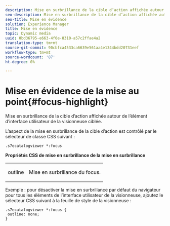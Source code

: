```yaml
---
description: Mise en surbrillance de la cible d’action affichée autour de l’élément d’interface utilisateur de la visionneuse ciblée.
seo-description: Mise en surbrillance de la cible d’action affichée autour de l’élément d’interface utilisateur de la visionneuse ciblée.
seo-title: Mise en évidence
solution: Experience Manager
title: Mise en évidence
topic: Dynamic media
uuid: 0bd36795-e663-4f0e-8310-a57c2ffae4a2
translation-type: tm+mt
source-git-commit: 90cbfca4533ca6639e561aa4e1344bdd20731eef
workflow-type: tm+mt
source-wordcount: '87'
ht-degree: 0%

---
```



# Mise en évidence de la mise au point{#focus-highlight}

Mise en surbrillance de la cible d’action affichée autour de l’élément d’interface utilisateur de la visionneuse ciblée.

<!--<a id="section_E8B3D0BF9FF548F188F717D6EA65EC32"></a>-->

L’aspect de la mise en surbrillance de la cible d’action est contrôlé par le sélecteur de classe CSS suivant :

```
.s7ecatalogviewer *:focus
```

**Propriétés CSS de mise en surbrillance de la mise en surbrillance**

<table id="table_C48C56E696304C9BAFEE71BA9EA9A174"> 
 <tbody> 
  <tr> 
   <td colname="col1"> <p> <span class="codeph"> outline  </span> </p> </td> 
   <td colname="col2"> <p> Mise en surbrillance du focus. </p> </td> 
  </tr> 
 </tbody> 
</table>

Exemple : pour désactiver la mise en surbrillance par défaut du navigateur pour tous les éléments de l’interface utilisateur de la visionneuse, ajoutez le sélecteur CSS suivant à la feuille de style de la visionneuse :

```
.s7ecatalogviewer *:focus { 
 outline: none; 
}
```

